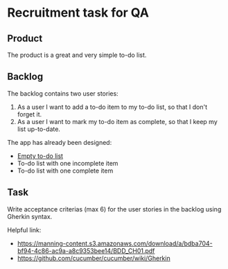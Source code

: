 # Recruitment task for QA

## Product
The product is a great and very simple to-do list.

## Backlog
The backlog contains two user stories:
1) As a user I want to add a to-do item to my to-do list, so that I don't forget it.
2) As a user I want to mark my to-do item as complete, so that I keep my list up-to-date.

The app has already been designed:
- [Empty to-do list](to-do-list-empty.png)
- To-do list with one incomplete item
- To-do list with one complete item

## Task
Write acceptance criterias (max 6) for the user stories in the backlog using Gherkin syntax.

Helpful link:
- https://manning-content.s3.amazonaws.com/download/a/bdba704-bf94-4c86-ac9a-a8c9353bee14/BDD_CH01.pdf
- https://github.com/cucumber/cucumber/wiki/Gherkin
